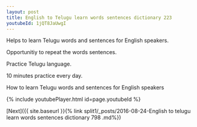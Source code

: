 ```yaml
---
layout: post
title: English to Telugu learn words sentences dictionary 223 
youtubeId: 1jQT8JaUwgI
---
```

 
 
Helps to learn Telugu words and sentences for English speakers.

Opportunitiy to repeat the words sentences. 

Practice Telugu language. 
 
10 minutes practice every day. 
 
How to learn Telugu words and sentences for English speakers 
 
{% include youtubePlayer.html id=page.youtubeId %}
 
 
[Next]({{ site.baseurl }}{% link  split1/_posts/2016-08-24-English to telugu learn words sentences dictionary 798 .md%})
 
